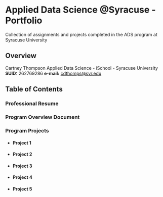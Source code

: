 # Applied Data Science @Syracuse - Portfolio
Collection of assignments and projects completed in the ADS program at Syracuse University
## Overview
Cartney Thompson
Applied Data Science - iSchool - Syracuse University
**SUID:** 262769286
**e-mail:** cdthomps@syr.edu

## Table of Contents

### Professional Resume
### Program Overview Document
### Program Projects
  * #### Project 1
  * #### Project 2
  * #### Project 3
  * #### Project 4
  * #### Project 5

